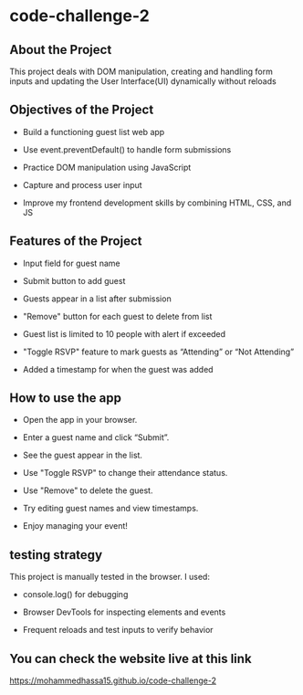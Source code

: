 # code-challenge-2

## About the Project
This project deals with DOM manipulation, creating and handling form inputs and updating the User Interface(UI) dynamically without reloads

## Objectives of the Project
- Build a functioning guest list web app

- Use event.preventDefault() to handle form submissions

- Practice DOM manipulation using JavaScript

- Capture and process user input

- Improve my frontend development skills by combining HTML, CSS, and JS


## Features of the Project
- Input field for guest name

- Submit button to add guest

- Guests appear in a list after submission

- "Remove" button for each guest to delete from list

- Guest list is limited to 10 people with alert if exceeded

- "Toggle RSVP" feature to mark guests as “Attending” or “Not Attending”
 
- Added a timestamp for when the guest was added


## How to use the app
- Open the app in your browser.

- Enter a guest name and click “Submit”.

- See the guest appear in the list.

- Use "Toggle RSVP" to change their attendance status.

- Use "Remove" to delete the guest.

- Try editing guest names and view timestamps.

- Enjoy managing your event!

## testing strategy
This project is manually tested in the browser.
I used:

- console.log() for debugging

- Browser DevTools for inspecting elements and events

- Frequent reloads and test inputs to verify behavior

## You can check the website live at this link
https://mohammedhassa15.github.io/code-challenge-2
  


